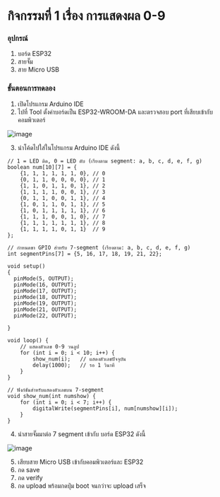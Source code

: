 # กิจกรรมที่ 1 เรื่อง การแสดงผล 0-9 
### อุปกรณ์
1. บอร์ด ESP32
2. สายจั๊ม
3. สาย Micro USB 

### ขั้นตอนการทดลอง
1. เปิดโปรแกรม Arduino IDE
2. ไปที่ Tool ตั้งค่าบอร์ดเป็น ESP32-WROOM-DA และตรวจสอบ port ที่เสียบเข้ากับคอมพิวเตอร์

![image](https://github.com/user-attachments/assets/2a4eb791-96ba-49bc-8d46-4612c2ad34f2)


3. นำโค้ดไปใส่ในโปรแกรม Arduino IDE ดังนี้

```
// 1 = LED ติด, 0 = LED ดับ (เรียงตาม segment: a, b, c, d, e, f, g)
boolean num[10][7] = {
    {1, 1, 1, 1, 1, 1, 0}, // 0
    {0, 1, 1, 0, 0, 0, 0}, // 1
    {1, 1, 0, 1, 1, 0, 1}, // 2
    {1, 1, 1, 1, 0, 0, 1}, // 3
    {0, 1, 1, 0, 0, 1, 1}, // 4
    {1, 0, 1, 1, 0, 1, 1}, // 5
    {1, 0, 1, 1, 1, 1, 1}, // 6
    {1, 1, 1, 0, 0, 1, 0}, // 7
    {1, 1, 1, 1, 1, 1, 1}, // 8
    {1, 1, 1, 1, 0, 1, 1}  // 9
};

// กำหนดขา GPIO สำหรับ 7-segment (เรียงตาม: a, b, c, d, e, f, g)
int segmentPins[7] = {5, 16, 17, 18, 19, 21, 22};

void setup()
{
  pinMode(5, OUTPUT);
  pinMode(16, OUTPUT);
  pinMode(17, OUTPUT);
  pinMode(18, OUTPUT);
  pinMode(19, OUTPUT);
  pinMode(21, OUTPUT);
  pinMode(22, OUTPUT);

}

void loop() {
    // แสดงตัวเลข 0-9 วนลูป
    for (int i = 0; i < 10; i++) {
        show_num(i);   // แสดงตัวเลขปัจจุบัน
        delay(1000);   // รอ 1 วินาที
    }
}

// ฟังก์ชันสำหรับแสดงตัวเลขบน 7-segment
void show_num(int numshow) {
    for (int i = 0; i < 7; i++) {
        digitalWrite(segmentPins[i], num[numshow][i]);
    }
}
```

4. นำสายจั๊มมาต่อ 7 segment เข้ากับ บอร์ด ESP32 ดังนี้

![image](https://github.com/user-attachments/assets/ba4329a3-de90-48d4-aa39-108d35b4d373)

5. เสียบสาย Micro USB เข้ากับคอมพิวเตอร์และ ESP32
6. กด save
7. กด verify
8. กด upload พร้อมกดปุ่ม boot จนกว่าจะ upload เสร็จ
    

